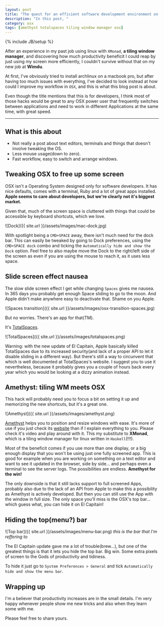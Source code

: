 ```yaml
---
layout: post
title: "The quest for an efficient software development environment on OSX"
description: "In this post, "
category: osx
tags: [amethyst totalspaces tiling window manager osx]
---
```

{% include JB/setup %}


After an experience in my past job using linux with `XMonad`, **a tiling window manager**, and discovering how much productivity beneficit I could reap by just using my screen more efficiently, I couldn't survive without that on my new job at **Wimdu**.

At first, I've obviously tried to install archlinux on a macbook pro, but after having too much issues with everything, I've decided to look instead at how could I improve my workflow in `OSX`, and this is what this blog post is about.

Even though the title mentions that this is for developers, I think most of those hacks would be great to any OSX power user that frequently switches between applications and need to work in different Applications at the same time, with great speed.

---

## What is this about

* Not really a post about text editors, terminals and things that doesn't involve tweaking the OS.
* Less mouse usage(down to zero).
* Fast workflow, easy to switch and arrange windows.


## Tweaking OSX to free up some screen

OSX isn't a Operating System designed only for software developers. It has nice defaults, comes with a terminal, Ruby and a lot of great apps installed. **Apple seems to care about developers, but we're clearly not it's biggest market.**

Given that, much of the screen space is cluttered with things that could be accessible by keyboard shortcuts, which we love.

![Dock]({{ site.url }}/assets/images/mac-dock.jpg)

With spotlight being a `CMD+SPACE` away, there isn't much need for the dock bar. This can easily be tweaked by going to Dock preferences, using the `CMD+SPACE dock` combo and ticking the `Automatically hide and show the Dock` option. Feel free to also maybe move the Dock to the right/left side of the screen as even if you are using the mouse to reach it, as it uses less space.


## Slide screen effect nausea

The slow slide screen effect I get while changing `Spaces` gives me nausea. In 365 days you probably get enough Space sliding to go to the moon. And Apple didn't make anywhere easy to deactivate that. Shame on you Apple.

![Spaces transition]({{ site.url }}/assets/images/osx-transition-spaces.jpg)

But no worries. There's an app for that(TM).

It's [TotalSpaces](http://totalspaces.binaryage.com).

![TotalSpaces]({{ site.url }}/assets/images/totalspaces.png)

Warning: with the new update of El Capitain, Apple basically killed TotalSpaces due to its increased security(and lack of a proper API to let it disable sliding in a different way). But there's still a way to circunvent that which is well documented at TotalSpaces's website. I suggest you to use it nevertheless, because it probably gives you a couple of hours back every year which you would be looking at a dizzy animation instead.


## Amethyst: tiling WM meets OSX

This hack will probably need you to focus a bit on setting it up and memorizing the new shortcuts, but it's a great one.

![Amethyst]({{ site.url }}/assets/images/amethyst.png)

[Amethyst](https://github.com/ianyh/Amethyst) helps you to position and resize windows with ease. It's more of use if you just check its [website](https://github.com/ianyh/Amethyst) than if I explain everything to you. Please check it's video and play around with it. This my substitute to **XMonad**, which is a tiling window manager for linux written in `Haskell`(!!!).

Most of the beneficit comes if you use more than one display, or a big enough display that you won't be using just one fully screened app. This is good for example when you are working on something on a text editor and want to see it updated in the browser, side by side... and perhaps even a terminal to see the server logs. The possibilities are endless. **Amethyst for the win!**

The only downside is that it still lacks support to full screened Apps, probably also due to the lack of an API from Apple to make this a possibility as Amethyst is actively developed. But then you can still use the App with the window in full size. The only space you'll miss is the OSX's top bar... which guess what, you can hide it on El Capitain!

## Hiding the top(menu?) bar

![Top bar]({{ site.url }}/assets/images/menu-bar.png)
*this is the bar that I'm reffering to*

The El Capitain update gave me a lot of trouble(brew...), but one of the greatest things is that it lets you hide the top bar. Big win. Some extra pixels of screen to the Gods of productivity and tidiness.

To hide it just go to `System Preferences > General` and tick `Automatically hide and show the menu bar`.


## Wrapping up

I'm a believer that productivity increases are in the small details. I'm very happy whenever people show me new tricks and also when they learn some with me.

Please feel free to share yours. 
